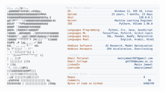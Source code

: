 <picture>
  <source srcset="https://raw.githubusercontent.com/mmazinjameel/mmazinjameel/main/dark_mode.svg?v=1751080112" media="(prefers-color-scheme: dark)">
  <img src="https://raw.githubusercontent.com/mmazinjameel/mmazinjameel/main/light_mode.svg?v=1751080112">
</picture>
